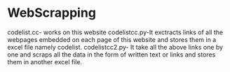 # WebScrapping
codelist.cc- works on this website
codelistcc.py-It exctracts links of all the webpages embedded on each page of this website and stores them in a excel file namely codelist.
codelistcc2.py- It take all the above links one by one and scraps all the data in the form of written text or links and stores them in another excel file.
